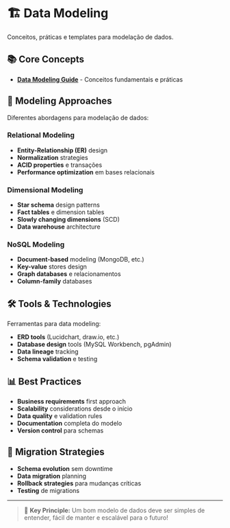 # 🏗️ Data Modeling

Conceitos, práticas e templates para modelação de dados.

## 📚 Core Concepts

- **[Data Modeling Guide](data_modeling/data_modeling.md)** - Conceitos fundamentais e práticas

## 🔧 Modeling Approaches

Diferentes abordagens para modelação de dados:

### Relational Modeling
- **Entity-Relationship (ER)** design
- **Normalization** strategies  
- **ACID properties** e transações
- **Performance optimization** em bases relacionais

### Dimensional Modeling
- **Star schema** design patterns
- **Fact tables** e dimension tables
- **Slowly changing dimensions** (SCD)
- **Data warehouse** architecture

### NoSQL Modeling
- **Document-based** modeling (MongoDB, etc.)
- **Key-value** stores design
- **Graph databases** e relacionamentos
- **Column-family** databases

## 🛠️ Tools & Technologies

Ferramentas para data modeling:

- **ERD tools** (Lucidchart, draw.io, etc.)
- **Database design** tools (MySQL Workbench, pgAdmin)
- **Data lineage** tracking
- **Schema validation** e testing

## 📊 Best Practices

- **Business requirements** first approach
- **Scalability** considerations desde o início
- **Data quality** e validation rules
- **Documentation** completa do modelo
- **Version control** para schemas

## 🔄 Migration Strategies

- **Schema evolution** sem downtime
- **Data migration** planning
- **Rollback strategies** para mudanças críticas
- **Testing** de migrations

---

> 🎯 **Key Principle:** Um bom modelo de dados deve ser simples de entender, fácil de manter e escalável para o futuro!